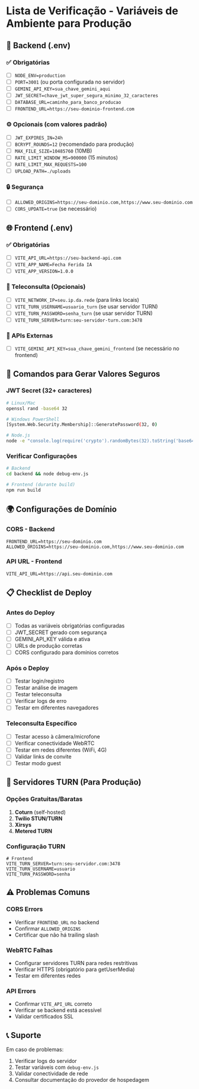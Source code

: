 # Lista de Verificação - Variáveis de Ambiente para Produção

## 🔧 Backend (.env)

### ✅ Obrigatórias
- [ ] `NODE_ENV=production`
- [ ] `PORT=3001` (ou porta configurada no servidor)
- [ ] `GEMINI_API_KEY=sua_chave_gemini_aqui`
- [ ] `JWT_SECRET=chave_jwt_super_segura_minimo_32_caracteres`
- [ ] `DATABASE_URL=caminho_para_banco_producao`
- [ ] `FRONTEND_URL=https://seu-dominio-frontend.com`

### ⚙️ Opcionais (com valores padrão)
- [ ] `JWT_EXPIRES_IN=24h`
- [ ] `BCRYPT_ROUNDS=12` (recomendado para produção)
- [ ] `MAX_FILE_SIZE=10485760` (10MB)
- [ ] `RATE_LIMIT_WINDOW_MS=900000` (15 minutos)
- [ ] `RATE_LIMIT_MAX_REQUESTS=100`
- [ ] `UPLOAD_PATH=./uploads`

### 🔒 Segurança
- [ ] `ALLOWED_ORIGINS=https://seu-dominio.com,https://www.seu-dominio.com`
- [ ] `CORS_UPDATE=true` (se necessário)

## 🌐 Frontend (.env)

### ✅ Obrigatórias
- [ ] `VITE_API_URL=https://seu-backend-api.com`
- [ ] `VITE_APP_NAME=Fecha Ferida IA`
- [ ] `VITE_APP_VERSION=1.0.0`

### 📡 Teleconsulta (Opcionais)
- [ ] `VITE_NETWORK_IP=seu.ip.da.rede` (para links locais)
- [ ] `VITE_TURN_USERNAME=usuario_turn` (se usar servidor TURN)
- [ ] `VITE_TURN_PASSWORD=senha_turn` (se usar servidor TURN)
- [ ] `VITE_TURN_SERVER=turn:seu-servidor-turn.com:3478`

### 🔑 APIs Externas
- [ ] `VITE_GEMINI_API_KEY=sua_chave_gemini_frontend` (se necessário no frontend)

## 🚀 Comandos para Gerar Valores Seguros

### JWT Secret (32+ caracteres)
```bash
# Linux/Mac
openssl rand -base64 32

# Windows PowerShell
[System.Web.Security.Membership]::GeneratePassword(32, 0)

# Node.js
node -e "console.log(require('crypto').randomBytes(32).toString('base64'))"
```

### Verificar Configurações
```bash
# Backend
cd backend && node debug-env.js

# Frontend (durante build)
npm run build
```

## 🌍 Configurações de Domínio

### CORS - Backend
```env
FRONTEND_URL=https://seu-dominio.com
ALLOWED_ORIGINS=https://seu-dominio.com,https://www.seu-dominio.com
```

### API URL - Frontend
```env
VITE_API_URL=https://api.seu-dominio.com
```

## 📋 Checklist de Deploy

### Antes do Deploy
- [ ] Todas as variáveis obrigatórias configuradas
- [ ] JWT_SECRET gerado com segurança
- [ ] GEMINI_API_KEY válida e ativa
- [ ] URLs de produção corretas
- [ ] CORS configurado para domínios corretos

### Após o Deploy
- [ ] Testar login/registro
- [ ] Testar análise de imagem
- [ ] Testar teleconsulta
- [ ] Verificar logs de erro
- [ ] Testar em diferentes navegadores

### Teleconsulta Específico
- [ ] Testar acesso à câmera/microfone
- [ ] Verificar conectividade WebRTC
- [ ] Testar em redes diferentes (WiFi, 4G)
- [ ] Validar links de convite
- [ ] Testar modo guest

## 🔧 Servidores TURN (Para Produção)

### Opções Gratuitas/Baratas
1. **Coturn** (self-hosted)
2. **Twilio STUN/TURN**
3. **Xirsys**
4. **Metered TURN**

### Configuração TURN
```env
# Frontend
VITE_TURN_SERVER=turn:seu-servidor.com:3478
VITE_TURN_USERNAME=usuario
VITE_TURN_PASSWORD=senha
```

## ⚠️ Problemas Comuns

### CORS Errors
- Verificar `FRONTEND_URL` no backend
- Confirmar `ALLOWED_ORIGINS`
- Certificar que não há trailing slash

### WebRTC Falhas
- Configurar servidores TURN para redes restritivas
- Verificar HTTPS (obrigatório para getUserMedia)
- Testar em diferentes redes

### API Errors
- Confirmar `VITE_API_URL` correto
- Verificar se backend está acessível
- Validar certificados SSL

## 📞 Suporte

Em caso de problemas:
1. Verificar logs do servidor
2. Testar variáveis com `debug-env.js`
3. Validar conectividade de rede
4. Consultar documentação do provedor de hospedagem